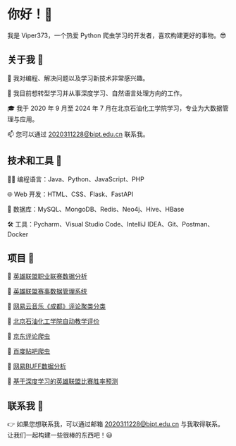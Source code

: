 # 你好！👋
我是 Viper373，一个热爱 Python 爬虫学习的开发者，喜欢构建更好的事物。😎

## 关于我 🎨
👀 我对编程、解决问题以及学习新技术非常感兴趣。

🌱 我目前想转型学习并从事深度学习、自然语言处理方向的工作。

🎓 我于 2020 年 9 月至 2024 年 7 月在北京石油化工学院学习，专业为大数据管理与应用。

📫 您可以通过 2020311228@bipt.edu.cn 联系我。

## 技术和工具 🚁
👨‍💻 编程语言：Java、Python、JavaScript、PHP

🌐 Web 开发：HTML、CSS、Flask、FastAPI

💾 数据库：MySQL、MongoDB、Redis、Neo4j、Hive、HBase

🛠️ 工具：Pycharm、Visual Studio Code、IntelliJ IDEA、Git、Postman、Docker

## 项目 🚥
🚀 [英雄联盟职业联赛数据分析](https://github.com/Viper373/League-of-Legends-Pro-League-DataAnalytics)

🚀 [英雄联盟赛事数据管理系统](https://github.com/Viper373/League-of-Legends-Event-Data-Management-System)

🚀 [网易云音乐《成都》评论聚类分类](https://github.com/Viper373/TCEA-Chengdu)

🚀 [北京石油化工学院自动教学评价](https://github.com/Viper373/BIPT-JWZX_eduAssess)

🚀 [京东评论爬虫](https://github.com/Viper373/JD_comments)

🚀 [百度贴吧爬虫](https://github.com/Viper373/BaiduTieba)

🚀 [网易BUFF数据分析](https://github.com/Viper373/163_BUFF)

🚀 [基于深度学习的英雄联盟比赛胜率预测](https://github.com/Viper373/LOL-BILSTM_Att-predict)

## 联系我 🌈
👉 如果您想联系我，可以通过邮箱 2020311228@bipt.edu.cn 与我取得联系。让我们一起构建一些很棒的东西吧！😃

